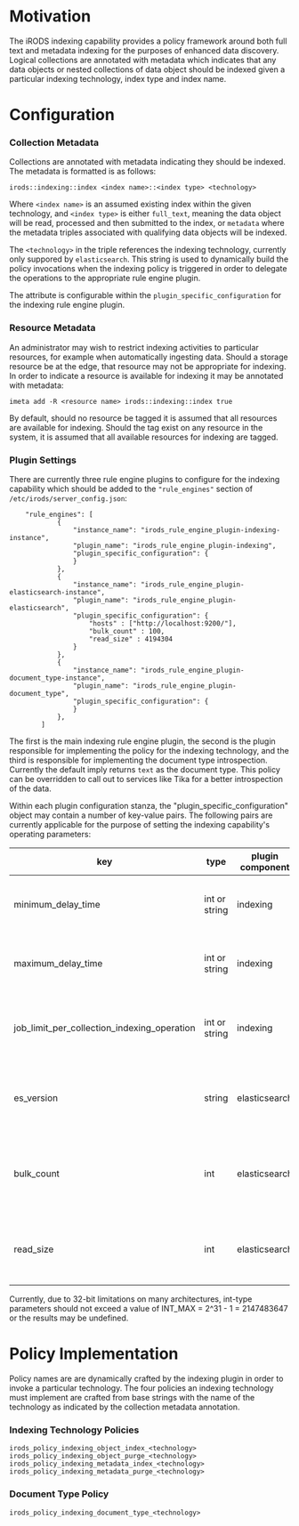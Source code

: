 # Motivation
The iRODS indexing capability provides a policy framework around both full text and metadata indexing for the purposes of enhanced data discovery.  Logical collections are annotated with metadata which indicates that any data objects or nested collections of data object should be indexed given a particular indexing technology, index type and index name.

# Configuration
### Collection Metadata

Collections are annotated with metadata indicating they should be indexed.  The metadata is formatted is as follows:
```
irods::indexing::index <index name>::<index type> <technology>
```
Where `<index name>` is an assumed existing index within the given technology, and `<index type>` is either `full_text`, meaning the data object will be read, processed and then submitted to the index, or `metadata` where the metadata triples associated with qualifying data objects will be indexed.

The `<technology>` in the triple references the indexing technology, currently only suppored by `elasticsearch`.  This string is used to dynamically build the policy invocations when the indexing policy is triggered in order to delegate the operations to the appropriate rule engine plugin.

The attribute is configurable within the `plugin_specific_configuration` for the indexing rule engine plugin.

### Resource Metadata

An administrator may wish to restrict indexing activities to particular resources, for example when automatically ingesting data.  Should a storage resource be at the edge, that resource may not be appropriate for indexing.  In order to indicate a resource is available for indexing it may be annotated with metadata:
```
imeta add -R <resource name> irods::indexing::index true
```
By default, should no resource be tagged it is assumed that all resources are available for indexing.  Should the tag exist on any resource in the system, it is assumed that all available resources for indexing are tagged.

### Plugin Settings

There are currently three rule engine plugins to configure for the indexing capability which should be added to the `"rule_engines"` section of `/etc/irods/server_config.json`:

```
    "rule_engines": [
            {
                "instance_name": "irods_rule_engine_plugin-indexing-instance",
                "plugin_name": "irods_rule_engine_plugin-indexing",
                "plugin_specific_configuration": {
                }
            },
            {
                "instance_name": "irods_rule_engine_plugin-elasticsearch-instance",
                "plugin_name": "irods_rule_engine_plugin-elasticsearch",
                "plugin_specific_configuration": {
                    "hosts" : ["http://localhost:9200/"],
                    "bulk_count" : 100,
                    "read_size" : 4194304
                }
            },
            {
                "instance_name": "irods_rule_engine_plugin-document_type-instance",
                "plugin_name": "irods_rule_engine_plugin-document_type",
                "plugin_specific_configuration": {
                }
            },
        ]
```
The first is the main indexing rule engine plugin, the second is the plugin responsible for implementing the policy for the indexing technology, and the third is responsible for implementing the document type introspection.  Currently the default imply returns `text` as the document type.  This policy can be overridden to call out to services like Tika for a better introspection of the data.

Within each plugin configuration stanza, the "plugin_specific_configuration" object may contain a number of key-value pairs.  The following pairs are currently applicable for the purpose of setting the indexing capability's operating parameters:

| key                                         |      type     | plugin component | default |  purpose                                                                   |
|---------------------------------------------|---------------|------------------|---------|----------------------------------------------------------------------------|
| minimum_delay_time                          | int or string |  indexing        |       1 | lower limit for randomly generated delay-task intervals                    |
| maximum_delay_time                          | int or string |  indexing        |      30 | upper limit for randomly generated delay-task intervals                    |
| job_limit_per_collection_indexing_operation | int or string |  indexing        |    1000 | integer limit to number of concurrent collection operations (0 = no limit) |
| es_version                                  | string        |  elasticsearch   |   "7.x" | set to "6.x" or "7.x" depending on Elasticsearch version                   |
| bulk_count                                  | int           |  elasticsearch   |      10 | the number of text chunks processed at once for ES full-text indexing      |
| read_size                                   | int           |  elasticsearch   | 4194304 | the size of individual text chunks processed for ES full-text indexing     |

Currently, due to 32-bit limitations on many architectures, int-type parameters should not exceed a value of INT_MAX = 2^31 - 1 = 2147483647 or the results may
be undefined.

# Policy Implementation

Policy names are are dynamically crafted by the indexing plugin in order to invoke a particular technology.  The four policies an indexing technology must implement are crafted from base strings with the name of the technology as indicated by the collection metadata annotation.

### Indexing Technology Policies
```
irods_policy_indexing_object_index_<technology>
irods_policy_indexing_object_purge_<technology>
irods_policy_indexing_metadata_index_<technology>
irods_policy_indexing_metadata_purge_<technology>
```

### Document Type Policy

```
irods_policy_indexing_document_type_<technology>
```
